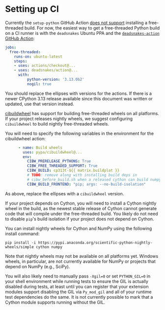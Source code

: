 # Setting up CI

Currently the `setup-python` GitHub Action [does not
support](https://github.com/actions/setup-python/issues/771) installing a
free-threaded build. For now, the easiest way to get a free-threaded Python
build on a CI runner is with the `deadsnakes` Ubuntu PPA and the
[`deadsnakes-action` GitHub Action](https://github.com/deadsnakes/action):

```yaml
jobs:
  free-threaded:
    runs-on: ubuntu-latest
    steps:
    - uses: actions/checkout@...
    - uses: deadsnakes/action@...
      with:
          python-version: '3.13.0b2'
          nogil: true
```

You should replace the ellipses with versions for the actions. If there is a
newer CPython 3.13 release available since this document was written or
updated, use that version instead.

[cibuildwheel](https://cibuildwheel.pypa.io/en/stable/) has support
for building free-threaded wheels on all platforms. If your project releases
nightly wheels, we suggest configuring `cibuildwheel` to build nightly
free-threaded wheels.

You will need to specify the following variables in the environment for the
cibuildwheel action:

```yaml
      - name: Build wheels
        uses: pypa/cibuildwheel@...
        env:
          CIBW_PRERELEASE_PYTHONS: True
          CIBW_FREE_THREADED_SUPPORT: True
          CIBW_BUILD: cp313t-${{ matrix.buildplat }}
          # TODO: remove along with installing build deps in
          # cibw_before_build.sh when a released cython can build numpy
          CIBW_BUILD_FRONTEND: "pip; args: --no-build-isolation"
```

As above, replace the ellipses with a `cibuildwheel` version.

If your project depends on Cython, you will need to install a Cython nightly
wheel in the build, as the newest stable release of Cython cannot generate code
that will compile under the free-threaded build. You likely do not need to
disable `pip`'s build isolation if your project does not depend on Cython.

You can install nightly wheels for Cython and NumPy using the following
install command:

```
pip install -i https://pypi.anaconda.org/scientific-python-nightly-wheels/simple cython numpy
```

Note that nightly wheels may not be available on all platforms yet. Windows
wheels, in particular, are not currently available for NumPy or projects that
depend on NumPy (e.g., SciPy).

You will also likely need to manually pass `-Xgil=0` or set `PYTHON_GIL=0` in
your shell environment while running tests to ensure the GIL is actually
disabled during tests, at least until you can register that your extension
modules support disabling the GIL via `Py_mod_gil` and all of your runtime test
dependencies do the same. It is not currently possible to mark that a Cython
module supports running without the GIL.
